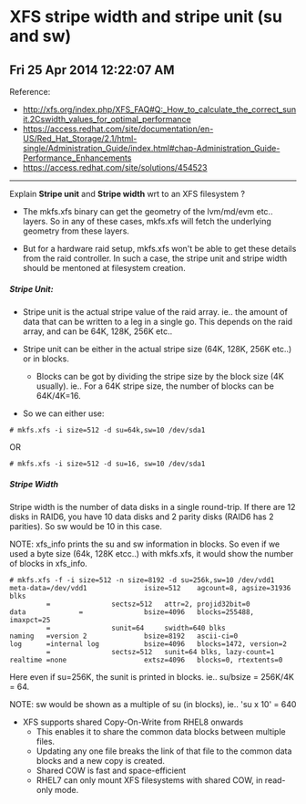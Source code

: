 XFS stripe width and stripe unit (su and sw)
============================================
Fri 25 Apr 2014 12:22:07 AM
--------------------
Reference:
* http://xfs.org/index.php/XFS_FAQ#Q:_How_to_calculate_the_correct_sunit.2Cswidth_values_for_optimal_performance
* https://access.redhat.com/site/documentation/en-US/Red_Hat_Storage/2.1/html-single/Administration_Guide/index.html#chap-Administration_Guide-Performance_Enhancements
* https://access.redhat.com/site/solutions/454523
--------------------

Explain **Stripe unit** and **Stripe width** wrt to an XFS filesystem ?

* The mkfs.xfs binary can get the geometry of the lvm/md/evm etc.. layers. So in any of these cases, mkfs.xfs will fetch the underlying geometry from these layers.

* But for a hardware raid setup, mkfs.xfs won't be able to get these details from the raid controller. In such a case, the stripe unit and stripe width should be mentoned at filesystem creation.

##### Stripe Unit:

* Stripe unit is the actual stripe value of the raid array. ie.. the amount of data that can be written to a leg in a single go. This depends on the raid array, and can be 64K, 128K, 256K etc..
* Stripe unit can be either in the actual stripe size (64K, 128K, 256K etc..) or in blocks.
    * Blocks can be got by dividing the stripe size by the block size (4K usually). ie.. For a 64K stripe size, the number of blocks can be 64K/4K=16.

* So we can either use:

~~~
# mkfs.xfs -i size=512 -d su=64k,sw=10 /dev/sda1
~~~

OR
~~~
# mkfs.xfs -i size=512 -d su=16, sw=10 /dev/sda1
~~~

##### Stripe Width

Stripe width is the number of data disks in a single round-trip. If there are 12 disks in RAID6, you have 10 data disks and 2 parity disks (RAID6 has 2 parities). So sw would be 10 in this case.

NOTE:
xfs_info prints the su and sw information in blocks. So even if we used a byte size (64k, 128K etcc..) with mkfs.xfs, it would show the number of blocks in xfs_info.

~~~
# mkfs.xfs -f -i size=512 -n size=8192 -d su=256k,sw=10 /dev/vdd1
meta-data=/dev/vdd1              isize=512    agcount=8, agsize=31936 blks
         =               sectsz=512   attr=2, projid32bit=0
data             =               bsize=4096   blocks=255488, imaxpct=25
         =               sunit=64     swidth=640 blks
naming   =version 2              bsize=8192   ascii-ci=0
log      =internal log           bsize=4096   blocks=1472, version=2
         =               sectsz=512   sunit=64 blks, lazy-count=1
realtime =none                   extsz=4096   blocks=0, rtextents=0
~~~

Here even if su=256K, the sunit is printed in blocks. ie.. su/bsize = 256K/4K = 64.

NOTE: sw would be shown as a multiple of su (in blocks), ie.. 'su x 10' = 640


* XFS supports shared Copy-On-Write from RHEL8 onwards
  * This enables it to share the common data blocks between multiple files.
  * Updating any one file breaks the link of that file to the common data blocks and a new copy is created.
  * Shared COW is fast and space-efficient
  * RHEL7 can only mount XFS filesystems with shared COW, in read-only mode.